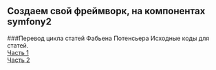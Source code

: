 Создаем свой фреймворк, на компонентах symfony2
-----------------------------------------------
###Перевод цикла статей Фабьена Потенсьера
Исходные коды для статей.<br>
[Часть 1](http://boliev.ru/potencier_part1)<br />
[Часть 2](http://boliev.ru/potencier_part2)<br />